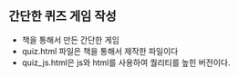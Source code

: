 ## 간단한 퀴즈 게임 작성
- 책을 통해서 만든 간단한 게임 
- quiz.html 파일은 책을 통해서 제작한 파일이다
- quiz_js.html은 js와 html를 사용하여 퀄리티를 높힌 버전이다.